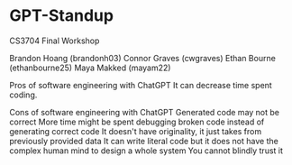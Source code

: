 # GPT-Standup
CS3704 Final Workshop

Brandon Hoang (brandonh03)
Connor Graves (cwgraves)
Ethan Bourne (ethanbourne25)
Maya Makked (mayam22)

Pros of software engineering with ChatGPT
  It can decrease time spent coding.

Cons of software engineering with ChatGPT
  Generated code may not be correct
  More time might be spent debugging broken code instead of generating correct code
  It doesn't have originality, it just takes from previously provided data
  It can write literal code but it does not have the complex human mind to design a whole system
  You cannot blindly trust it
